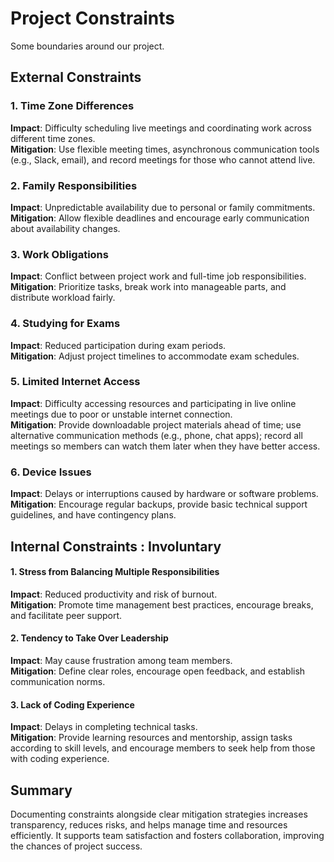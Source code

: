 <!-- this template is for inspiration, feel free to change it however you like! -->

# Project Constraints

Some boundaries around our project.

## External Constraints

### 1. Time Zone Differences
**Impact**: Difficulty scheduling live meetings and coordinating work across different time zones.  
**Mitigation**: Use flexible meeting times, asynchronous communication tools (e.g., Slack, email), and record meetings for those who cannot attend live.

### 2. Family Responsibilities
**Impact**: Unpredictable availability due to personal or family commitments.  
**Mitigation**: Allow flexible deadlines and encourage early communication about availability changes.

### 3. Work Obligations
**Impact**: Conflict between project work and full-time job responsibilities.  
**Mitigation**: Prioritize tasks, break work into manageable parts, and distribute workload fairly.

### 4. Studying for Exams
**Impact**: Reduced participation during exam periods.  
**Mitigation**: Adjust project timelines to accommodate exam schedules.

### 5. Limited Internet Access
**Impact**: Difficulty accessing resources and participating in live online meetings due to poor or unstable internet connection.  
**Mitigation**: Provide downloadable project materials ahead of time; use alternative communication methods (e.g., phone, chat apps); record all meetings so members can watch them later when they have better access.

### 6. Device Issues
**Impact**: Delays or interruptions caused by hardware or software problems.  
**Mitigation**: Encourage regular backups, provide basic technical support guidelines, and have contingency plans.


## Internal Constraints : Involuntary

  #### 1. Stress from Balancing Multiple Responsibilities
**Impact**: Reduced productivity and risk of burnout.  
**Mitigation**: Promote time management best practices, encourage breaks, and facilitate peer support.

#### 2. Tendency to Take Over Leadership
**Impact**: May cause frustration among team members.  
**Mitigation**: Define clear roles, encourage open feedback, and establish communication norms.

#### 3. Lack of Coding Experience
**Impact**: Delays in completing technical tasks.  
**Mitigation**: Provide learning resources and mentorship, assign tasks according to skill levels, and encourage members to seek help from those with coding experience.

## Summary

Documenting constraints alongside clear mitigation strategies increases transparency, reduces risks, and helps manage time and resources efficiently. It supports team satisfaction and fosters collaboration, improving the chances of project success.
